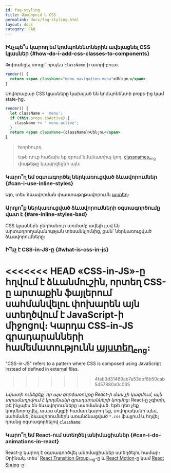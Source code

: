 ```yaml
---
id: faq-styling
title: Ձևավորում և CSS
permalink: docs/faq-styling.html
layout: docs
category: FAQ
---
```


### Ինչպե՞ս կարող եմ կոմպոնենտներին ավելացնել CSS կլասներ {#how-do-i-add-css-classes-to-components}

Փոխանցել տողը\` որպես `className`-ի ատրիբուտ.

```jsx
render() {
  return <span className="menu navigation-menu">Մենյու</span>
}
```

Սովորաբար CSS կլասները կախված են կոմպոնենտի props-ից կամ state-ից.

```jsx
render() {
  let className = 'menu';
  if (this.props.isActive) {
    className += ' menu-active';
  }
  return <span className={className}>Մենյու</span>
}
```

>Խորհուրդ
>
>Եթե դուք հաճախ եք գրում նմանատիպ կոդ, [classnames](https://www.npmjs.com/package/classnames#usage-with-reactjs)<sub>eng</sub> փաթեթը կպարզեցնի այն։

### Կարո՞ղ եմ օգտագործել ներկառուցված ձևավորումներ {#can-i-use-inline-styles}

Այո, տես ձևավորման փաստաթղթավորումն [այտեղ](/docs/dom-elements.html#style)։

### Արդյո՞ք ներկառուցված ձևավորումների օգտագործումը վատ է {#are-inline-styles-bad}

CSS կլասներն ընդհանուր առմամբ ավելի լավ են արտադրողականության տեսանկյունից, քան\` ներկառուցված ձևավորումները։

### Ի՞նչ է CSS-in-JS-ը {#what-is-css-in-js}

<<<<<<< HEAD
«CSS-in-JS»-ը հղվում է ձևանմուշին, որտեղ CSS-ը արտաքին ֆայլերում սահմանվելու փոխարեն այն ստեղծվում է JavaScript-ի միջոցով։ Կարդա CSS-in-JS գրադարանների համեմատությունն [այստեղ](https://github.com/MicheleBertoli/css-in-js)<sub>eng</sub>։
=======
"CSS-in-JS" refers to a pattern where CSS is composed using JavaScript instead of defined in external files.
>>>>>>> 4fab3d31469ab7a53dbf8b50cab5d57880a0c035

_Նկատի ունեցեք, որ այս գործառույթը React-ի մաս չի կազմում, այն տրամադրվում է կողմնակի գրադարանների կողմից։_ React-ը չգիտի, թե ինչպես են ձևավորումները սահմանված. եթե դեռ չեք կողմնորոշվել, ապա սկզբի համար կարող եք, սովորականի պես, սահմանել ձևավորումներն առանձնացված `*.css` ֆայլում և հղվել դրանց օգտագործելով [`className`](/docs/dom-elements.html#classname)։

### Կարո՞ղ եմ React-ում ստեղծել անիմացիաներ {#can-i-do-animations-in-react}

React-ը կարող է օգտագործվել անիմացիաներ ստեղծելու համար։ Օրինակ. տես\` [React Transition Group](https://reactcommunity.org/react-transition-group/)<sub>eng</sub>-ը և [React Motion](https://github.com/chenglou/react-motion)-ը կամ [React Spring](https://github.com/react-spring/react-spring)-ը։

